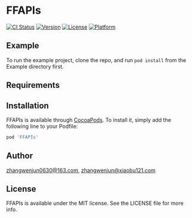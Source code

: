 # FFAPIs

[![CI Status](https://img.shields.io/travis/zhangwenjun0630@163.com/FFAPIs.svg?style=flat)](https://travis-ci.org/zhangwenjun0630@163.com/FFAPIs)
[![Version](https://img.shields.io/cocoapods/v/FFAPIs.svg?style=flat)](https://cocoapods.org/pods/FFAPIs)
[![License](https://img.shields.io/cocoapods/l/FFAPIs.svg?style=flat)](https://cocoapods.org/pods/FFAPIs)
[![Platform](https://img.shields.io/cocoapods/p/FFAPIs.svg?style=flat)](https://cocoapods.org/pods/FFAPIs)

## Example

To run the example project, clone the repo, and run `pod install` from the Example directory first.

## Requirements

## Installation

FFAPIs is available through [CocoaPods](https://cocoapods.org). To install
it, simply add the following line to your Podfile:

```ruby
pod 'FFAPIs'
```

## Author

zhangwenjun0630@163.com, zhangwenjun@xiaobu121.com

## License

FFAPIs is available under the MIT license. See the LICENSE file for more info.
